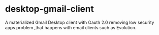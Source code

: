 # desktop-gmail-client
A materialized Gmail Desktop client with Oauth 2.0 removing low security apps problem ,that happens with email clients such as Evolution.
